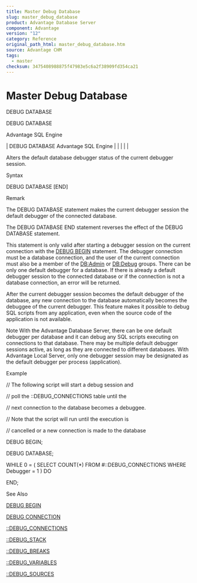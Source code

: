 ```yaml
---
title: Master Debug Database
slug: master_debug_database
product: Advantage Database Server
component: Advantage
version: "12"
category: Reference
original_path_html: master_debug_database.htm
source: Advantage CHM
tags:
  - master
checksum: 3475408988875f47983e5c6a2f38909fd354ca21
---
```


# Master Debug Database

DEBUG DATABASE

DEBUG DATABASE

Advantage SQL Engine

| DEBUG DATABASE  Advantage SQL Engine |  |  |  |  |

Alters the default database debugger status of the current debugger session.

Syntax

DEBUG DATABASE [END]

Remark

The DEBUG DATABASE statement makes the current debugger session the default debugger of the connected database.

The DEBUG DATABASE END statement reverses the effect of the DEBUG DATABASE statement.

This statement is only valid after starting a debugger session on the current connection with the [DEBUG BEGIN](master_debug_begin.md) statement. The debugger connection must be a database connection, and the user of the current connection must also be a member of the [DB:Admin](master_database_base_roles.md) or [DB:Debug](master_database_base_roles.md) groups. There can be only one default debugger for a database. If there is already a default debugger session to the connected database or if the connection is not a database connection, an error will be returned.

After the current debugger session becomes the default debugger of the database, any new connection to the database automatically becomes the debuggee of the current debugger. This feature makes it possible to debug SQL scripts from any application, even when the source code of the application is not available.

Note With the Advantage Database Server, there can be one default debugger per database and it can debug any SQL scripts executing on connections to that database. There may be multiple default debugger sessions active, as long as they are connected to different databases. With Advantage Local Server, only one debugger session may be designated as the default debugger per process (application).

Example

// The following script will start a debug session and

// poll the ::DEBUG\_CONNECTIONS table until the

// next connection to the database becomes a debuggee.

// Note that the script will run until the execution is

// cancelled or a new connection is made to the database

DEBUG BEGIN;

DEBUG DATABASE;

WHILE 0 = ( SELECT COUNT(\*) FROM #::DEBUG\_CONNECTIONS WHERE Debugger = 1 ) DO

END;

See Also

[DEBUG BEGIN](master_debug_begin.md)

[DEBUG CONNECTION](master_debug_connection.md)

[::DEBUG\_CONNECTIONS](master__debug_connections.md)

[::DEBUG\_STACK](master__debug_stack.md)

[::DEBUG\_BREAKS](master__debug_breaks.md)

[::DEBUG\_VARIABLES](master__debug_variables.md)

[::DEBUG\_SOURCES](master__debug_sources.md)
